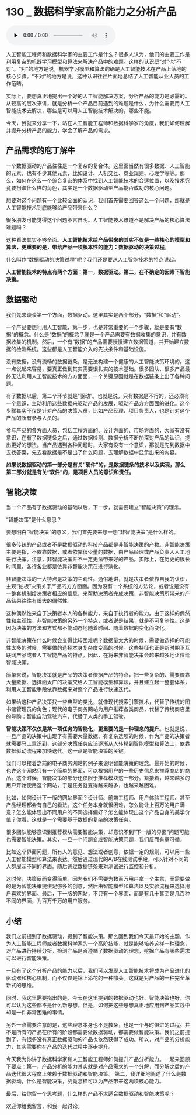 # 130 _ 数据科学家高阶能力之分析产品

<audio id="audio" title="130 | 数据科学家高阶能力之分析产品" controls="" preload="none"><source id="mp3" src="https://static001.geekbang.org/resource/audio/66/9e/6614f41882a14047255b5ae21064db9e.mp3"></audio>

人工智能工程师和数据科学家的主要工作是什么？很多人认为，他们的主要工作是利用复杂的机器学习模型和算法来解决产品中的难题。这样的认识既“对”也“不对”。“对”的地方是说，机器学习模型和算法的确是人工智能技术在产品上落地的核心步骤。“不对”的地方是说，这种认识往往片面地总结了人工智能从业人员的工作范畴。

实际上，要想真正地提出一个好的人工智能解决方案，分析产品的能力是必需的。从较高的层次来讲，就是分析一个产品目前遇到的难题是什么，为什么需要用人工智能技术去解决，哪些是可以用人工智能技术解决的，哪些不能。

今天，我就来分享一下，站在人工智能工程师和数据科学家的角度，我们如何理解并提升分析产品的能力，学会了解产品的需求。

## 产品需求的庖丁解牛

一个数据驱动的产品往往是一个复杂的复合体。这里面当然有很多数据、人工智能的元素，也有不少其他元素，比如设计、人机交互、商业规则、心理学等等。那么，如何在这么一个综合复杂的体系中找到人工智能技术的合适位置，以及技术究竟要扮演什么样的角色，其实是一个数据驱动型产品能否成功的核心问题。

想要对这个问题有一个比较全面的认识，我们首先需要回答这么一个问题，那就是人工智能技术到底能够给产品带来什么？

很多朋友可能觉得这个问题不言自明。人工智能技术难道不是解决产品的核心算法难题吗？

这种看法其实不够全面。**人工智能技术给产品带来的其实不仅是一些核心的模型和算法，更重要的是，带给产品一项根本性的能力：数据驱动的决策过程**。

什么叫作“数据驱动的决策过程”呢？我们还是要从人工智能技术的特点说起。

**人工智能技术的特点有两个方面：第一，数据驱动。第二，在不确定的因素下智能决策。**

## 数据驱动

我们先来谈谈第一个方面，数据驱动。这里其实是两个部分，“数据”和“驱动”。

一个产品要想利用人工智能，第一步，也是非常重要的一个步骤，就是要有“数据”的概念。什么是“数据”的概念？就是一个产品需要有数据收集的意识，并有数据收集的机制。然后，一个有“数据”的产品需要慢慢建立数据管道，并开始建立数据的检测系统。这些都是人工智能介入的先决条件和基础设施。

没有数据，没有流畅的数据链条，是无法构建一个健康的人工智能决策环境的。这一点说起来容易，要真正做到其实需要很扎实的技术基础。很多团队、很多产品最终无法利用人工智能技术的方方面面，一个关键原因就是在数据链条上出了各种问题。

有了数据以后，第二个环节就是“驱动”。也就是说，只有数据是不行的，还必须有一个意识，主动利用这些数据来驱动产品的发展，驱动产品方方面面的进化。这个步骤其实不仅是针对产品的决策人员，比如产品经理、项目负责人，也是针对这个产品的所有参与人员的。

参与产品的各方面人员，包括工程方面的、设计方面的、市场方面的，大家有没有意识，在有了数据链条之后，通过数据检测、数据分析不断加深对产品的认识，提出更好的想法。当产品遇到各种问题时，大家有没有一个意识，那就是先到数据中去找答案，先去看数据是不是出了什么问题，去理解数据中显示出来的内容。

**如果说数据驱动的第一部分是有关“硬件”的，是数据链条的技术以及实现，那么第二部分就是有关“软件”的，是项目人员的意识和责任。**

## 智能决策

当一个产品有了数据驱动的基础以后，下一步，就需要建立“智能决策”的理念。

“智能决策”是什么意思？

要想明白“智能决策”的意义，我们首先要来想一想“非智能决策”是什么样的。

很多传统的产品或者不是数据驱动的科技产品都是非智能决策的产物。非智能决策主要是指，不依靠数据，或者依靠很少量的数据，由产品经理或产品负责人人工地进行决策。注意，非智能决策并不一定无法带来好的产品。实际上，在历史的很长时间里，各行各业都是依靠非智能决策在进行演化。

非智能决策的一大特点是决策的主观性。通俗地讲，就是决策者依靠自我的认识，主观“拍板”决策关于产品的方方面面。因为没有一个系统的方法论，或者说是没有一整套机制给决策者相应的信息，来帮助决策者完成决策，非智能决策所带来的产品结果往往有很大的偶然性。

这种偶然性来自于决策者本人的各种能力，来自于执行者的能力。由于这样的偶然性和主观性，非智能决策的另外一个特点，或者说是结果，就是不可复制性。这是因为决策的方法和方式都不能动态地随着时间、随着数据的变化而变化。

非智能决策在什么时候会变得比较困难呢？数据量太大的时候，需要做选择的可能性太多的时候，需要做的选择本身复杂度变高的时候。这些特征也正是新时期下互联网产品或者人工智能产品的特点。因此，在将来非智能决策会越来越多地让位给智能决策。

简单来说，智能决策就是产品的决策者依据产品的特点，把一些复杂的、需要依靠大量数据、选择面太广的决策交给人工智能模型和算法，并且建立起一整套体系，利用人工智能手段依靠数据来对整个产品进行快速迭代。

如果给这种产品决策找一些典型的类比，就像现代搜索引擎技术，代替了传统的图书馆管理员的角色；现代的电子商务网站为用户推荐各类商品，代替了传统商店里的导购；智能自动驾驶汽车，代替了人类的手工驾驶。

**智能决策不仅仅是某一项任务的智能化，更重要的是一种理念的提升**。也就是说，一旦产品的决策中出现了有需要大量数据、有复杂选项的时候，作为产品的决策者就需要马上意识到，这部分决策任务应该逐渐从人转移到智能模型和算法上，依靠数据驱动流程来加快迭代。这一点是智能决策的关键。

我们可以接着之前的电子商务网站的例子来说明智能决策的理念。最开始的时候，也许这个网站只有一个简单的界面，可以根据用户的一些历史信息来推荐商店的商品。这个时候，智能决策的部分还仅限于推荐模块这一部分。紧接着，越来越多的用户开始使用这个网站，于是任务就变得越来越多，也越来越困难。

比如，如何设计下一版的网站界面？设计师、前端工程师、用户体验工程师、甚至产品经理都会有自己的看法。这个任务本身就很困难，怎么能让上百万的用户满意？怎么能体现出不同用户的不同选择偏好？怎么能体现出这个产品自身的美学价值？你看，这就是一个需要基于数据的复杂的决策任务。

很多团队能够意识到推荐模块需要智能决策，却意识不到“下一版的界面”问题可能也需要智能决策。其实，一旦一个问题变成智能决策问题，我们反而有章可循。

比如这个界面问题，所有人的意见、想法或者创意，依据一定的规则，可以用一些人工智能模型和算法来表达。然后通过现代的A/B在线测试手段，可以针对不同的人群展示不同的界面。随后通过数据链条来对测试进行监控和分析。

这时候，决策反而变得简单。因为我们不需要为数百万用户拿一个主意，而需要做的是为智能决策提供足够多的创意，然后由智能模型和算法以及实验流程来选择用户喜欢的界面。最后，下一版的网站，不只有一个界面，而是有几十甚至是几百种不同的界面，为百万千万的用户服务。

## 小结

我们之前提到了数据驱动，提到了智能决策。那么回到我们今天最开始的主题，作为人工智能工程师或者数据科学家的一个高阶技能，就是能够培养这样一种理念，对产品进行持续分析，检测产品是否遵循了数据驱动的理念，挖掘产品有哪些需求可以进行智能决策。

一旦有了这个分析产品的能力以后，我们可以发现人工智能技术将成为产品进化的驱动器和核心机制，而不仅仅是锦上添花的一种噱头。这就是对产品的一种完全革新式的思维。

同时，我这里需要指出的是，今天在这里提到的数据驱动也好、智能决策也好，你可以认为这些都不是什么新思想。但是，如何把这些思想真正地应用到产品实践中却是一件非常困难的事情。

另外一点需要注意的是，这些理念本身也不是教条，也是一个与时俱进的过程。并不是所有的产品在所有的阶段都需要做数据驱动，都需要做智能决策。我们之前提到了，有很多没有真正数据驱动的产品也依然获得了成功。所以，对产品的分析能力，其实需要你在产品的迭代过程中逐步提升。

今天我为你讲了数据科学家和人工智能工程师如何提升产品分析能力。一起来回顾下要点：第一，产品分析的能力其实就是对产品需求的一个分解，而分解之后的产品迭代很大程度上依赖于数据驱动和智能决策。 第二，我详细地阐述了什么是数据驱动，什么是智能决策，究竟怎样可以为产品带来这两项核心能力。

最后，给你留一个思考题，什么样的产品不太适合数据驱动和智能决策呢？

欢迎你给我留言，和我一起讨论。


